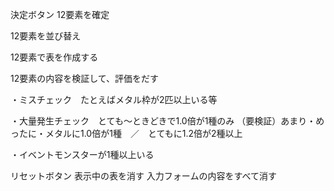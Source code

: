 





















決定ボタン
12要素を確定

12要素を並び替え

12要素で表を作成する

12要素の内容を検証して、評価をだす

・ミスチェック　たとえばメタル枠が2匹以上いる等

・大量発生チェック　とても～ときどきで1.0倍が1種のみ
（要検証）あまり・めったに・メタルに1.0倍が1種　／　とてもに1.2倍が2種以上

・イベントモンスターが1種以上いる



リセットボタン
表示中の表を消す
入力フォームの内容をすべて消す